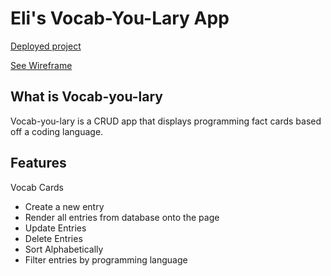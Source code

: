 # Eli's Vocab-You-Lary App

[Deployed project](https://whimsical-twilight-30cac6.netlify.app/)

[See Wireframe](https://www.figma.com/file/IW4jF3GnzCFLYbEXlgFNIZ/MVP)
## What is Vocab-you-lary
Vocab-you-lary is a CRUD app that displays programming fact cards based off a coding language. 

## Features

Vocab Cards
 - Create a new entry
 - Render all entries from database onto the page 
 - Update Entries
 - Delete Entries
 - Sort Alphabetically
 - Filter entries by programming language
 